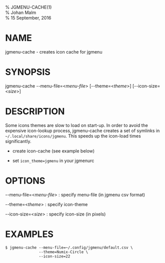 % JGMENU-CACHE(1)  
% Johan Malm  
% 15 September, 2016

# NAME

jgmenu-cache - creates icon cache for jgmenu

# SYNOPSIS

jgmenu-cache \--menu-file=<*menu-file*> \[\--theme=<*theme*>]
\[\--icon-size=<*size*>]

# DESCRIPTION

Some icons themes are slow to load on start-up. In order to avoid the
expensive icon-lookup process, jgmenu-cache creates a set of symlinks in
`~/.local/share/icons/jgmenu`. This speeds up the icon-load times
significantly.

  - create icon-cache (see example below)

  - set `icon_theme=jgmenu` in your jgmenurc

# OPTIONS

\--menu-file=<*menu-file*>
:   specify menu-file (in jgmenu csv format)

\--theme=<*theme*>
:   specify icon-theme

\--icon-size=<*size*>
:   specify icon-size (in pixels)

# EXAMPLES

    $ jgmenu-cache --menu-file=~/.config/jgmenu/default.csv \
                   --theme=Numix-Circle \
                   --icon-size=22

